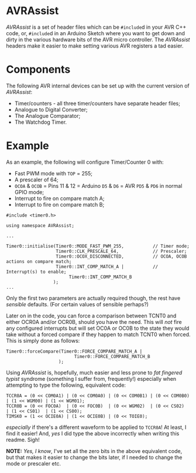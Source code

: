 # AVRAssist
_AVRAssist_ is a set of header files which can be `#include`d in your AVR C++ code, or, `#include`d in an Arduino Sketch where you want to get down and dirty in the various hardware bits of the AVR micro controller. The _AVRAssist_ headers make it easier to make setting various AVR registers a tad easier. 

# Components
The following AVR internal devices can be set up with the current version of _AVRAssist_:

* Timer/counters - all three timer/counters have separate header files;
* Analogue to Digital Converter;
* The Analogue Comparator;
* The Watchdog Timer.


# Example

As an example, the following will configure Timer/Counter 0 with:

* Fast PWM mode with `TOP` = 255;
* A prescaler of 64;
* `OCOA` & `OCOB` = Pins 11 & 12 = Arduino `D5` & `D6` = AVR `PD5` & `PD6` in normal GPIO mode;
* Interrupt to fire on compare match A;
* Interrupt to fire on compare match B;

````
#include <timer0.h>

using namespace AVRAssist;

...

Timer0::initialise(Timer0::MODE_FAST_PWM_255,           // Timer mode;
                   Timer0::CLK_PRESCALE_64,             // Prescaler;
                   Timer0::OCOX_DISCONNECTED,           // OCOA, OCOB actions on compare match;
                   Timer0::INT_COMP_MATCH_A |           // Interrupt(s) to enable;
                        Timer0::INT_COMP_MATCH_B
                  );
...
````

Only the first two parameters are actually required though, the rest have _sensible_ defaults. (For certain values of sensible perhaps?)

Later on in the code, you can force a comparison between TCNT0 and either OCR0A and/or OCR0B, should you have the need. This will _not_ fire any configured interrupts but will set OC0A or OC0B to the state they would take without a forced compare if they happen to match TCNT0 when forced. This is simply done as follows:

````
Timer0::forceCompare(Timer0::FORCE_COMPARE_MATCH_A |
                          Timer0::FORCE_COMPARE_MATCH_B
                    );
````

Using _AVRAssist_ is, hopefully, much easier and less prone to _fat fingered typist_ syndrome (something I suffer from, frequently!) especially when attempting to type the following, equivalent code:

````
TCCR0A = (0 << COM0A1) | (0 << COM0A0) | (0 << COM0B1) | (0 << COM0B0) | (1 << WGM00) | (1 << WGM01);
TCCR0B = (0 << FOC0A)  | (0 << FOC0B)  | (0 << WGM02)  | (0 << CS02)   | (1 << CS01)  | (1 << CS00);
TIMSK0 = (1 << OCIE0A) | (1 << OCIE0B) | (0 << TOIE0);
````

_especially_ if there's a different waveform to be applied to `TCCR0A`! At least, I find it easier! And, _yes_ I did type the above incorrectly when writing this readme. Sigh!

__NOTE:__ _Yes, I know_, I've set all the zero bits in the above equivalent code, but that makes it easier to change the bits later, if I needed to change the mode or prescaler etc.
